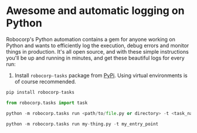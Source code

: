 # Awesome and automatic logging on Python

Robocorp's Python automation contains a gem for anyone working on Python and wants to efficiently log the execution, debug errors and monitor things in production. It's all open source, and with these simple instructions you'll be up and running in minutes, and get these beautiful logs for every run:


1. Install `robocorp-tasks` package from [PyPi](https://pypi.org/project/robocorp-tasks). Using virtual environments is of course recommended.

```py
pip install robocorp-tasks
```

```py
from robocorp.tasks import task
```

```py
python -m robocorp.tasks run <path/to/file.py or directory> -t <task_name>
```

```py
python -m robocorp.tasks run my-thing.py -t my_entry_point
```
